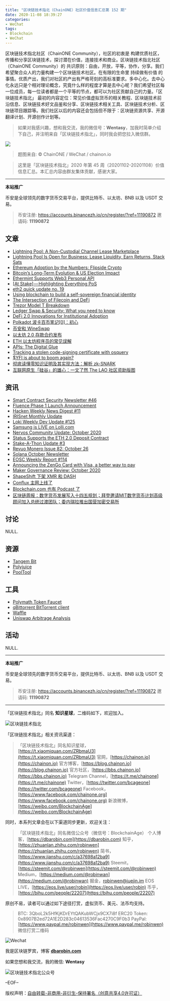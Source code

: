 ```yaml
---
title: "区块链技术指北（ChainONE）社区价值信息汇总第 152 期"
date: 2020-11-08 18:39:27
categories:
- WeChat
tags:
- Blockchain
- WeChat
---
```

区块链技术指北社区（ChainONE Community），社区的初衷是 构建优质社区，传播和分享区块链技术，探讨潜在价值，连接技术和商业。区块链技术指北社区（ChainONE Community）的 共识原则：自由，开放，平等，协作，分享。我们希望聚合众人的力量构建一个区块链技术社区。在有限的生命里 持续做有价值 的事情。优质产出，我们对社区的产出有严格苛刻的高标准要求。多中心化。去中心化永远只是个相对理论概念，究竟什么样的程度才算是去中心呢？我们希望社区每一位成员，每一位读者都是一个平等的节点，都可以为社区贡献自己的力量。「区块链技术指北」 最初的内容定位：常见价值虚拟货币的相关教程、区块链技术前沿信息、区块链技术好文品鉴和分享、区块链技术相关工具、区块链技术分析、区块链项目跟踪等。我们社区以后的内容还会包括但不限于：区块链资源共享、开源翻译计划、开源创作计划等。
<!-- more -->

> 如果对我感兴趣，想和我交流，我的微信号：**Wentasy**，加我时简单介绍下自己，并注明来自「区块链技术指北」，同时我会把您拉入微信群。

![](https://cdn.dbarobin.com/EFxCQjC.png)

> 题图来自: © ChainONE / WeChat / chainon.io

> 这里是「区块链技术指北」2020 年第 45 周（20201102-20201108）价值信息汇总。本汇总内容由群友集体贡献，感谢大家。

***

**本站推广**

币安是全球领先的数字货币交易平台，提供比特币、以太坊、BNB 以及 USDT 交易。

> 币安注册: https://accounts.binancezh.io/cn/register/?ref=11190872
> 邀请码: **11190872**

## 文章

* [Lightning Pool: A Non-Custodial Channel Lease Marketplace](https://bbs.chainon.io/d/6727)
* [ Lightning Pool Is Open for Business: Lease Liquidity, Earn Returns, Stack Sats](https://bbs.chainon.io/d/6728)
* [Ethereum Adoption by the Numbers: Flipside Crypto](https://bbs.chainon.io/d/6729)
* [Bitcoin’s Long-Term Evolution & US Election Impact](https://bbs.chainon.io/d/6730)
* [Ethermint Supports Web3 Personal API](https://bbs.chainon.io/d/6732)
* [[At Stake] — Highlighting Everything PoS](https://bbs.chainon.io/d/6733)
* [eth2 quick update no. 19](https://bbs.chainon.io/d/6734)
* [Using blockchain to build a self-sovereign financial identity](https://bbs.chainon.io/d/6735)
* [The Intersection of Filecoin and DeFi](https://bbs.chainon.io/d/6737)
* [Trezor Model T Breakdown](https://bbs.chainon.io/d/6739)
* [Ledger Swap & Security: What you need to know](https://bbs.chainon.io/d/6741)
* [DeFi 2.0 Innovations for Institutional Adoption](https://bbs.chainon.io/d/6746)
* [Polkadot 波卡百币笔记[0]：初心](https://bbs.chainon.io/d/6752)
* [币安和 WineSwap](https://bbs.chainon.io/d/6755)
* [以太坊 2.0 存款合约发布](https://bbs.chainon.io/d/6758)
* [ETH 以太坊程序员的常见误解](https://bbs.chainon.io/d/6767)
* [APIs: The Digital Glue](https://bbs.chainon.io/d/6768)
* [Tracking a stolen code-signing certificate with osquery](https://bbs.chainon.io/d/6769)
* [$YFI is about to boom again?](https://bbs.chainon.io/d/6770)
* [彻底读懂零知识证明及其实现方法：解析 zk-SNARK](https://bbs.chainon.io/d/6771)
* [互联网原生「硅谷」的雄心：一文了然 The LAO 社区资助版图](https://bbs.chainon.io/d/6772)

## 资讯

* [Smart Contract Security Newsletter #46](https://bbs.chainon.io/d/6731)
* [Fluence Phase 1 Launch Announcement](https://bbs.chainon.io/d/6736)
* [Hacken Weekly News Digest #11](https://bbs.chainon.io/d/6738)
* [IRISnet Monthly Update](https://bbs.chainon.io/d/6740)
* [Loki Weekly Dev Update #125](https://bbs.chainon.io/d/6742)
* [Samsung is LIVE on Lolli.com](https://bbs.chainon.io/d/6743)
* [Nervos Community Update: October 2020](https://bbs.chainon.io/d/6744)
* [Status Supports the ETH 2.0 Deposit Contract](https://bbs.chainon.io/d/6745)
* [Stake-A-Thon Update #3](https://bbs.chainon.io/d/6747)
* [Revuo Monero Issue 82: October 26](https://bbs.chainon.io/d/6748)
* [Solana October Newsletter](https://bbs.chainon.io/d/6749)
* [EOSC Weekly Report #114](https://bbs.chainon.io/d/6750)
* [Announcing the ZenGo Card with Visa, a better way to pay](https://bbs.chainon.io/d/6751)
* [Maker Governance Review: October 2020](https://bbs.chainon.io/d/6753)
* [ShapeShift 下架 XMR 和 DASH](https://bbs.chainon.io/d/6754)
* [Conflux 主网上线了](https://bbs.chainon.io/d/6756)
* [Blockchain.com 也有 Podcast 了](https://bbs.chainon.io/d/6757)
* [区块链周报：数字货币发展写入十四五规划；拜登邀请MIT数字货币计划高级顾问加入总统过渡团队；委内瑞拉推出国营加密交易所](https://bbs.chainon.io/d/6759)

## 讨论

NULL.

## 资源

* [Tangem Bit](https://bbs.chainon.io/d/6760)
* [Polyjuice](https://bbs.chainon.io/d/6763)
* [PoolTool](https://bbs.chainon.io/d/6766)

## 工具

* [Polymath Token Faucet](https://bbs.chainon.io/d/6761)
* [qBittorrent BitTorrent client](https://bbs.chainon.io/d/6762)
* [Waffle](https://bbs.chainon.io/d/6764)
* [Uniswap Arbitrage Analysis](https://bbs.chainon.io/d/6765)

## 活动

NULL.

***

**本站推广**

币安是全球领先的数字货币交易平台，提供比特币、以太坊、BNB 以及 USDT 交易。

> 币安注册: https://accounts.binancezh.io/cn/register/?ref=11190872
> 邀请码: **11190872**

***

「区块链技术指北」同名 **知识星球**，二维码如下，欢迎加入。

![区块链技术指北](https://cdn.dbarobin.com/3YzonTR.png)

「区块链技术指北」相关资讯渠道：

> 「区块链技术指北」同名知识星球，[https://t.xiaomiquan.com/ZRbmaU3](https://t.xiaomiquan.com/ZRbmaU3)
> 官网，[https://chainon.io](https://chainon.io)
> 官方博客，[https://blog.chainon.io](https://blog.chainon.io)
> 官方社区，[https://bbs.chainon.io](https://bbs.chainon.io)
> Telegram Channel，[https://t.me/chainone](https://t.me/chainone)
> Twitter，[https://twitter.com/bcageone](https://twitter.com/bcageone)
> Facebook，[https://www.facebook.com/chainone.org](https://www.facebook.com/chainone.org)
> 新浪微博，[https://weibo.com/BlockchainAge](https://weibo.com/BlockchainAge)

同时，本系列文章会在以下渠道同步更新，欢迎关注：

> 「区块链技术指北」同名微信公众号（微信号：BlockchainAge）
> 个人博客，[https://dbarobin.com](https://dbarobin.com)
> 知乎，[https://zhuanlan.zhihu.com/robinwen](https://zhuanlan.zhihu.com/robinwen)
> 简书，[https://www.jianshu.com/c/a37698a12ba9](https://www.jianshu.com/c/a37698a12ba9)
> Steemit，[https://steemit.com/@robinwen](https://steemit.com/@robinwen)
> Medium，[https://medium.com/@robinwan](https://medium.com/@robinwan)
> 掘金，[robinwen@juejin.im](https://juejin.im/user/5673ccae60b2260ee435f89a/posts)
> EOS LIVE，[https://eos.live/user/robin](https://eos.live/user/robin)
> 币乎，[https://bihu.com/people/22207](https://bihu.com/people/22207)

原创不易，读者可以通过如下途径打赏，虚拟货币、美元、法币均支持。

> BTC: 3QboL2k5HfKjKDrEYtQAKubWCjx9CX7i8f
> ERC20 Token: 0x8907B2ed72A1E2D283c04613536Fac4270C9F0b3
> PayPal: [https://www.paypal.me/robinwen](https://www.paypal.me/robinwen)
> 微信打赏二维码

![Wechat](https://cdn.dbarobin.com/SzoNl5b.jpg)

我是区块链罗宾，博客 **[dbarobin.com](https://dbarobin.com/)**

如果您想和我交流，我的微信: **Wentasy**

![区块链技术指北公众号](https://cdn.dbarobin.com/w0wignb.png)

–EOF–

版权声明：[自由转载-非商用-非衍生-保持署名（创意共享4.0许可证）](http://creativecommons.org/licenses/by-nc-nd/4.0/deed.zh)
